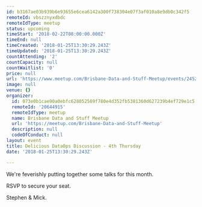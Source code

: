 ```yaml
---
id: b3167ae03b939b6e93655e6cea6142a300f738304e07f3af010a8e9db0c342f5
remoteId: vbszznyxdbdc
remoteIdType: meetup
status: upcoming
timeStart: '2018-02-22T08:00:00.000Z'
timeEnd: null
timeCreated: '2018-01-25T13:30:29.243Z'
timeUpdated: '2018-01-25T13:30:29.243Z'
countAttending: '2'
countCapacity: null
countWaitlist: '0'
price: null
url: 'https://www.meetup.com/Brisbane-Data-and-Stuff-Meetup/events/245269547/'
image: null
venue: {}
organizer:
  id: 073e0b1cae90a0ebfc628052569f780e4d352fb5381360d627239b4ef729e1c5
  remoteId: '20644915'
  remoteIdType: meetup
  name: Brisbane Data and Stuff Meetup
  url: 'https://meetup.com/Brisbane-Data-and-Stuff-Meetup'
  description: null
  codeOfConduct: null
layout: event
title: Delicious DataOps Discussion - 4th Thursday
date: '2018-01-25T13:30:29.243Z'

---
```

<p>We're feverishly putting together some talks for this month.</p> <p>RSVP to secure your seat.</p> <p>Stephen &amp; Mick.</p>
